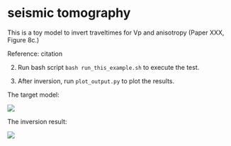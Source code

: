 # seismic tomography

This is a toy model to invert traveltimes for Vp and anisotropy (Paper XXX, Figure 8c.)

Reference:
citation

2. Run bash script `bash run_this_example.sh` to execute the test.

3. After inversion, run `plot_output.py` to plot the results.

The target model:

![](img/ckb_model.jpg)

The inversion result:

![](img/OUTPUT_FILES_inv_abs_0040_ani.jpg)


